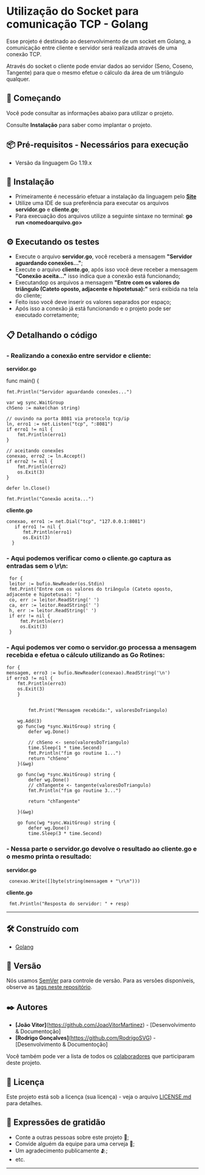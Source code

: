 # Utilização do Socket para comunicação TCP -  Golang

Esse projeto é destinado ao desenvolvimento de um socket em Golang, a comunicação entre cliente e servidor será realizada através de uma conexão TCP.

Através do socket o cliente pode enviar dados ao servidor (Seno, Coseno, Tangente) para que o mesmo efetue o cálculo da área de um triângulo qualquer.

## 🚀 Começando

Você pode consultar as informações abaixo para utilizar o projeto.

Consulte **Instalação** para saber como implantar o projeto.

## 📦 Pré-requisitos - Necessários para execução

  - Versão da linguagem Go 1.19.x
  

## 🔧 Instalação

  - Primeiramente é necessário efetuar a instalação da linguagem pelo **[Site](https://go.dev/dl/)**
  - Utilize uma IDE de sua preferência para executar os arquivos **servidor.go** e **cliente.go**;
  - Para execuação dos arquivos utilize a seguinte sintaxe no terminal: **go run <nomedoarquivo.go>**
  

## ⚙️ Executando os testes

  - Execute o arquivo **servidor.go**, você receberá a mensagem **"Servidor aguardando conexões..."**;
  - Execute o arquivo **cliente.go**, após isso você deve receber a mensagem **"Conexão aceita..."** isso indica que a conexão está funcionando;
  - Executandop os arquivos a mensagem **"Entre com os valores do triângulo (Cateto oposto, adjacente e hipotetusa):"** será exibida na tela do cliente;
  - Feito isso você deve inserir os valores separados por espaço;
  - Após isso a conexão já está funcionando e o projeto pode ser executado corretamente;
  
  
## 📋 Detalhando o código

### - Realizando a conexão entre servidor e cliente: 

**servidor.go**

func main() {

	fmt.Println("Servidor aguardando conexões...")

	var wg sync.WaitGroup
	chSeno := make(chan string)

	// ouvindo na porta 8081 via protocolo tcp/ip
	ln, erro1 := net.Listen("tcp", ":8081")
	if erro1 != nil {
		fmt.Println(erro1)
	}

	// aceitando conexões
	conexao, erro2 := ln.Accept()
	if erro2 != nil {
		fmt.Println(erro2)
		os.Exit(3)
	}

	defer ln.Close()

	fmt.Println("Conexão aceita...")


**cliente.go**

    conexao, erro1 := net.Dial("tcp", "127.0.0.1:8081")
       if erro1 != nil {
          fmt.Println(erro1)
          os.Exit(3)
      }
      
      
### - Aqui podemos verificar como o cliente.go captura as entradas sem o \r\n:

     for {
	 leitor := bufio.NewReader(os.Stdin)
	 fmt.Print("Entre com os valores do triângulo (Cateto oposto, adjacente e hipotetusa): ")
	 co, err := leitor.ReadString(' ')
	 ca, err := leitor.ReadString(' ')
	 h, err := leitor.ReadString(' ')
	 if err != nil {
		 fmt.Println(err)
		 os.Exit(3)
	 }
	
	
### - Aqui podemos ver como o servidor.go processa a mensagem recebida e efetua o cálculo utilizando as Go Rotines:

    for {
	mensagem, erro3 := bufio.NewReader(conexao).ReadString('\n')
	if erro3 != nil {
		fmt.Println(erro3)
		os.Exit(3)
        }
         

      		fmt.Print("Mensagem recebida:", valoresDoTriangulo)

		wg.Add(3)
		go func(wg *sync.WaitGroup) string {
			defer wg.Done()

			// chSeno <- seno(valoresDoTriangulo)
			time.Sleep(1 * time.Second)
			fmt.Println("fim go routine 1...")
			return "chSeno"
		}(&wg)

		go func(wg *sync.WaitGroup) string {
			defer wg.Done()
			// chTangente <- tangente(valoresDoTriangulo)
			fmt.Println("fim go routine 3...")

			return "chTangente"

		}(&wg)

		go func(wg *sync.WaitGroup) string {
			defer wg.Done()
			time.Sleep(3 * time.Second)
			
			
### - Nessa parte o servidor.go devolve o resultado ao cliente.go e o mesmo printa o resultado:

  **servidor.go**

     conexao.Write([]byte(string(mensagem + "\r\n")))
  
  **cliente.go**
  
     fmt.Println("Resposta do servidor: " + resp)
  
--- 

## 🛠️ Construído com

* [Golang](https://go.dev/)

## 📌 Versão

Nós usamos [SemVer](http://semver.org/) para controle de versão. Para as versões disponíveis, observe as [tags neste repositório](https://github.com/suas/tags/do/projeto). 

## ✒️ Autores

* **[João Vitor]**(https://github.com/JoaoVitorMartinez) - [Desenvolvimento & Documentoção]
* **[Rodrigo Gonçalves]**(https://github.com/RodrigoSVG) - [Desenvolvimento & Documentoção]

Você também pode ver a lista de todos os [colaboradores](https://github.com/usuario/projeto/colaboradores) que participaram deste projeto.

## 📄 Licença

Este projeto está sob a licença (sua licença) - veja o arquivo [LICENSE.md](https://github.com/usuario/projeto/licenca) para detalhes.

## 🎁 Expressões de gratidão

* Conte a outras pessoas sobre este projeto 📢;
* Convide alguém da equipe para uma cerveja 🍺;
* Um agradecimento publicamente 🫂;
* etc.


---
